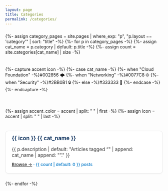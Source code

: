 ```yaml
---
layout: page
title: Categories
permalink: /categories/
---
```


<style>
.categories-grid {
  display: grid;
  grid-template-columns: repeat(auto-fit, minmax(260px, 1fr));
  gap: 1.5rem;
  margin: 1.5rem 0;
}
.category-card {
  background: #fff;
  border-radius: 10px;
  border: 1px solid #e6e6e6;
  box-shadow: 0 2px 4px rgba(0,0,0,.04);
  padding: 1rem 1.25rem 1.25rem;
  transition: transform .1s ease, box-shadow .1s ease;
}
.category-card:hover {
  transform: translateY(-3px);
  box-shadow: 0 6px 14px rgba(0,0,0,.08);
}
.category-header {
  border-top: 8px solid var(--accent-color, #0077C8);
  margin: -1rem -1.25rem 1rem;
  padding: .75rem 1.25rem 0;
  border-radius: 10px 10px 0 0;
}
.category-title {
  font-size: 1.1rem;
  font-weight: 600;
  color: #002856; /* navy */
  margin: 0;
  display: flex;
  align-items: center;
  gap: .5rem;
}
.category-desc {
  font-size: .95rem;
  margin: .25rem 0 .75rem;
  color: #333333;
}
.category-footer {
  font-size: .85rem;
  font-weight: 500;
  color: #0077C8; /* bright blue */
}
</style>

<div class="categories-grid">
{%- assign category_pages = site.pages | where_exp: "p", "p.layout == 'category'" | sort: "title" -%}
{%- for p in category_pages -%}
  {%- assign cat_name = p.category | default: p.title -%}
  {%- assign count = site.categories[cat_name] | size -%}

  {%- capture accent icon -%}
    {%- case cat_name -%}
      {%- when "Cloud Foundation" -%}#002856 🌩️
      {%- when "Networking" -%}#0077C8 🌐
      {%- when "Security" -%}#2BB0B1 🔒
      {%- else -%}#333333 📂
    {%- endcase -%}
  {%- endcapture -%}

  {%- assign accent_color = accent | split: " " | first -%}
  {%- assign icon = accent | split: " " | last -%}

  <div class="category-card" style="--accent-color: {{ accent_color | strip }}">
    <div class="category-header">
      <h3 class="category-title">{{ icon }} {{ cat_name }}</h3>
    </div>
    <div class="category-desc">{{ p.description | default: "Articles tagged “" | append: cat_name | append: "”." }}</div>
    <div class="category-footer">
      <a href="{{ p.url | relative_url }}">Browse →</a> · {{ count | default: 0 }} posts
    </div>
  </div>
{%- endfor -%}
</div>
